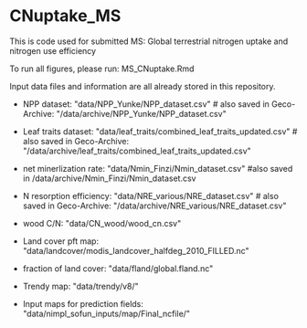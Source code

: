 # CNuptake_MS

This is code used for submitted MS: Global terrestrial nitrogen uptake and nitrogen use efficiency

To run all figures, please run: MS_CNuptake.Rmd

Input data files and information are all already stored in this repository. 

- NPP dataset: "data/NPP_Yunke/NPP_dataset.csv" # also saved in Geco-Archive: "/data/archive/NPP_Yunke/NPP_dataset.csv"

- Leaf traits dataset: "data/leaf_traits/combined_leaf_traits_updated.csv" # also saved in Geco-Archive: "/data/archive/leaf_traits/combined_leaf_traits_updated.csv"

- net minerlization rate: "data/Nmin_Finzi/Nmin_dataset.csv" #also saved in /data/archive/Nmin_Finzi/Nmin_dataset.csv

- N resorption efficiency: "data/NRE_various/NRE_dataset.csv" # also saved in Geco-Archive: "/data/archive/NRE_various/NRE_dataset.csv"

- wood C/N: "data/CN_wood/wood_cn.csv"

- Land cover pft map: "data/landcover/modis_landcover_halfdeg_2010_FILLED.nc"

- fraction of land cover: "data/fland/global.fland.nc"

- Trendy map:  "data/trendy/v8/"

- Input maps for prediction fields: "data/nimpl_sofun_inputs/map/Final_ncfile/"